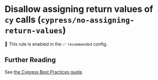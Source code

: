 # Disallow assigning return values of `cy` calls (`cypress/no-assigning-return-values`)

💼 This rule is enabled in the ✅ `recommended` config.

<!-- end auto-generated rule header -->

## Further Reading

See [the Cypress Best Practices guide](https://on.cypress.io/best-practices#Assigning-Return-Values).
